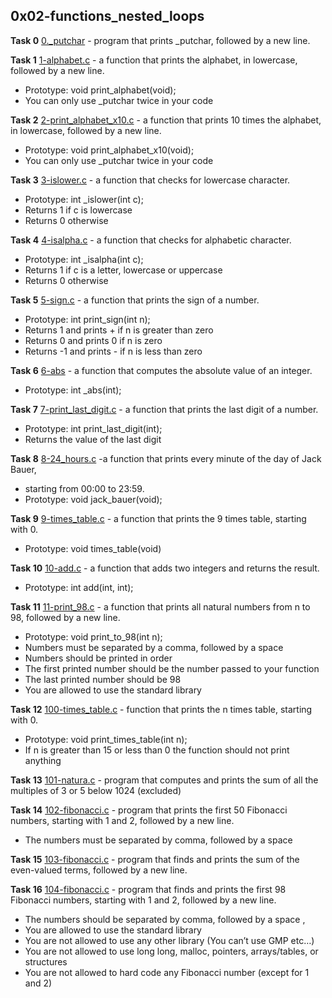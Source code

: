 ## 0x02-functions_nested_loops

**Task 0**
[0._putchar](./0-holberton.c) - program that prints _putchar, followed by a new line.


**Task 1**
[1-alphabet.c](./1-alphabet.c) - a function that prints the alphabet, in lowercase, followed by a new line.
 * Prototype: void print_alphabet(void);
 * You can only use _putchar twice in your code


**Task 2**
[2-print_alphabet_x10.c](./2-print_alphabet_x10.c) - a function that prints 10 times the alphabet, in lowercase, followed by a new line.
 * Prototype: void print_alphabet_x10(void);
 * You can only use _putchar twice in your code

**Task 3**
[3-islower.c](./3-islower.c) - a function that checks for lowercase character.
 * Prototype: int _islower(int c);
 * Returns 1 if c is lowercase
 * Returns 0 otherwise

**Task 4**
[4-isalpha.c](./4-isalpha.c) - a function that checks for alphabetic character.
 * Prototype: int _isalpha(int c);
 * Returns 1 if c is a letter, lowercase or uppercase
 * Returns 0 otherwise

**Task 5**
[5-sign.c](./5-sign.c) - a function that prints the sign of a number.
 * Prototype: int print_sign(int n);
 * Returns 1 and prints + if n is greater than zero
 * Returns 0 and prints 0 if n is zero
 * Returns -1 and prints - if n is less than zero

**Task 6**
[6-abs](./6-abs) - a function that computes the absolute value of an integer.
 * Prototype: int _abs(int);

**Task 7**
[7-print_last_digit.c](./7-print_last_digit.c) -  a function that prints the last digit of a number.
 * Prototype: int print_last_digit(int);
 * Returns the value of the last digit

**Task 8**
[8-24_hours.c](./8-24_hours.c) -a function that prints every minute of the day of Jack Bauer,
 * starting from 00:00 to 23:59.
 * Prototype: void jack_bauer(void);

**Task 9**
[9-times_table.c](./9-times_table.c) - a function that prints the 9 times table, starting with 0.
 * Prototype: void times_table(void)

**Task 10**
[10-add.c](./10-add.c) - a function that adds two integers and returns the result.
 * Prototype: int add(int, int);

**Task 11**
[11-print_98.c](./11-print_98.c) - a function that prints all natural numbers from n to 98, followed by a
new line.
 * Prototype: void print_to_98(int n);
 * Numbers must be separated by a comma, followed by a space
 * Numbers should be printed in order
 * The first printed number should be the number passed to your function
 * The last printed number should be 98
 * You are allowed to use the standard library

**Task 12**
[100-times_table.c](./100-times_table.c) - function that prints the n times table, starting with 0.
 * Prototype: void print_times_table(int n);
 * If n is greater than 15 or less than 0 the function should not print anything

**Task 13**
[101-natura.c](./101-natural.c) - program that computes and prints the sum of all the multiples of 3 or 5 below 1024 (excluded)

**Task 14**
[102-fibonacci.c](./103-fibonacci.c) - program that prints the first 50 Fibonacci numbers, starting with 1 and 2, followed by a new line.
 * The numbers must be separated by comma, followed by a space

**Task 15**
[103-fibonacci.c](./103-fibonacci.c) - program that finds and prints the sum of the even-valued terms, followed by a new line.


**Task 16**
[104-fibonacci.c](./104-fibonacci.c) - program that finds and prints the first 98 Fibonacci numbers, starting with 1 and 2, followed by a new line.
 * The numbers should be separated by comma, followed by a space ,
 * You are allowed to use the standard library
 * You are not allowed to use any other library (You can’t use GMP etc…)
 * You are not allowed to use long long, malloc, pointers, arrays/tables, or structures
 * You are not allowed to hard code any Fibonacci number (except for 1 and 2)
